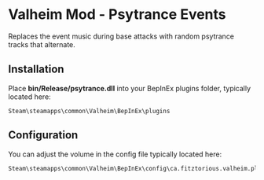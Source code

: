 # Valheim Mod - Psytrance Events

Replaces the event music during base attacks with random psytrance tracks that alternate.

## Installation

Place **bin/Release/psytrance.dll** into your BepInEx plugins folder, typically located here:

    Steam\steamapps\common\Valheim\BepInEx\plugins

## Configuration

You can adjust the volume in the config file typically located here:

    Steam\steamapps\common\Valheim\BepInEx\config\ca.fitztorious.valheim.plugins.psytrance.cfg

